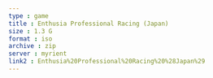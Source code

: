 ```yaml
---
type : game
title : Enthusia Professional Racing (Japan)
size : 1.3 G
format : iso
archive : zip
server : myrient
link2 : Enthusia%20Professional%20Racing%20%28Japan%29
---
```

